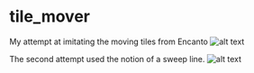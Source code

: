 # tile_mover
My attempt at imitating the moving tiles from Encanto
![alt text](https://github.com/koalathekid/tile_mover/blob/main/image/first_attempt.gif)

The second attempt used the notion of a sweep line. 
![alt text](https://github.com/koalathekid/tile_mover/blob/main/image/second_attempt.GIF)
